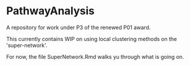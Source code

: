 # PathwayAnalysis
A repository for work under P3 of the renewed P01 award.

This currently contains WIP on using local clustering methods on the 'super-network'.

For now, the file SuperNetwork.Rmd walks yu through what is going on.
